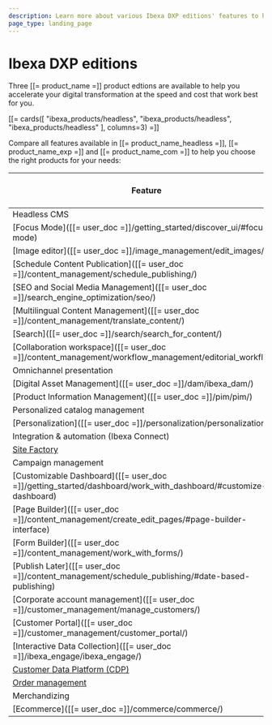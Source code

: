 ```yaml
---
description: Learn more about various Ibexa DXP editions' features to help yourself choose the right one for your project.
page_type: landing_page
---
```


# Ibexa DXP editions

Three [[= product_name =]] product edtions are available to help you accelerate your digital transformation at the speed and cost that work best for you.

[[= cards([
"ibexa_products/headless",
"ibexa_products/headless",
"ibexa_products/headless"
], columns=3) =]]

Compare all features available in [[= product_name_headless =]], [[= product_name_exp =]] and [[= product_name_com =]] to help you choose the right products for your needs:

| Feature | [[= product_name_headless =]] | [[= product_name_exp =]] | [[= product_name_com =]] |
|-----------------|-----------------|-----------------|-----------------|
| Headless CMS | &#10004; | &#10004; | &#10004; |
| [Focus Mode]([[= user_doc =]]/getting_started/discover_ui/#focus-mode) | &#10004; | &#10004; | &#10004; |
| [Image editor]([[= user_doc =]]/image_management/edit_images/) | &#10004; | &#10004; | &#10004; |
| [Schedule Content Publication]([[= user_doc =]]/content_management/schedule_publishing/) | &#10004; | &#10004; | &#10004; |
| [SEO and Social Media Management]([[= user_doc =]]/search_engine_optimization/seo/) | &#10004; | &#10004; | &#10004; |
| [Multilingual Content Management]([[= user_doc =]]/content_management/translate_content/) | &#10004; | &#10004; | &#10004; |
| [Search]([[= user_doc =]]/search/search_for_content/) | &#10004; | &#10004; | &#10004; |
| [Collaboration workspace]([[= user_doc =]]/content_management/workflow_management/editorial_workflow/) | &#10004; | &#10004; | &#10004; |
| Omnichannel presentation | &#10004; | &#10004; | &#10004; |
| [Digital Asset Management]([[= user_doc =]]/dam/ibexa_dam/) | &#10004; | &#10004; | &#10004; |
| [Product Information Management]([[= user_doc =]]/pim/pim/) | &#10004; | &#10004; | &#10004; |
| Personalized catalog management | &#10004; | &#10004; | &#10004; |
| [Personalization]([[= user_doc =]]/personalization/personalization/) | &#10004; | &#10004; | &#10004; |
| Integration & automation (Ibexa Connect) | &#10004; | &#10004; | &#10004; |
| [Site Factory](site_factory.md) |  | &#10004; | &#10004; |
| Campaign management |  | &#10004; | &#10004; |
| [Customizable Dashboard]([[= user_doc =]]/getting_started/dashboard/work_with_dashboard/#customize-dashboard) |  | &#10004; | &#10004; |
| [Page Builder]([[= user_doc =]]/content_management/create_edit_pages/#page-builder-interface) |  | &#10004; | &#10004; |
| [Form Builder]([[= user_doc =]]/content_management/work_with_forms/) |  | &#10004; | &#10004; |
| [Publish Later]([[= user_doc =]]/content_management/schedule_publishing/#date-based-publishing) |  | &#10004; | &#10004; |
| [Corporate account management]([[= user_doc =]]/customer_management/manage_customers/) |  | &#10004; | &#10004; |
| [Customer Portal]([[= user_doc =]]/customer_management/customer_portal/) |  | &#10004; | &#10004; |
| [Interactive Data Collection]([[= user_doc =]]/ibexa_engage/ibexa_engage/) |  | &#10004; | &#10004; |
| [Customer Data Platform (CDP)](cdp_guide.md) |  | &#10004; | &#10004; |
| [Order management](order_management.md) |  |  | &#10004; |
| Merchandizing |  |  | &#10004; |
| [Ecommerce]([[= user_doc =]]/commerce/commerce/) |  |  | &#10004; |